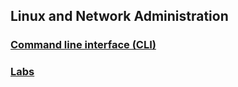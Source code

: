 ## Linux and Network Administration

### [Command line interface (CLI)](cli/cli.md)

### [Labs](labs/labs.md)
